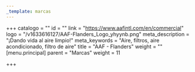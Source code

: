 ```yaml
---
_template: marcas
---
```






+++
catalogo = ""
id = ""
link = "https://www.aafintl.com/en/commercial"
logo = "/v1633616127/AAF-Flanders_Logo_yhyynb.png"
meta_description = "¡Dando vida al aire limpio!"
meta_keywords = "Aire, filtros, aire acondicionado, filtro de aire"
title = "AAF - Flanders"
weight = ""
[menu.principal]
parent = "Marcas"
weight = 11

+++

